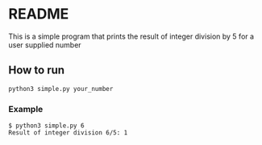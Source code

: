 # README

This is a simple program that prints the result of integer division by 5 for a user supplied number

## How to run

```python3 simple.py your_number```

### Example

```
$ python3 simple.py 6
Result of integer division 6/5: 1
```
